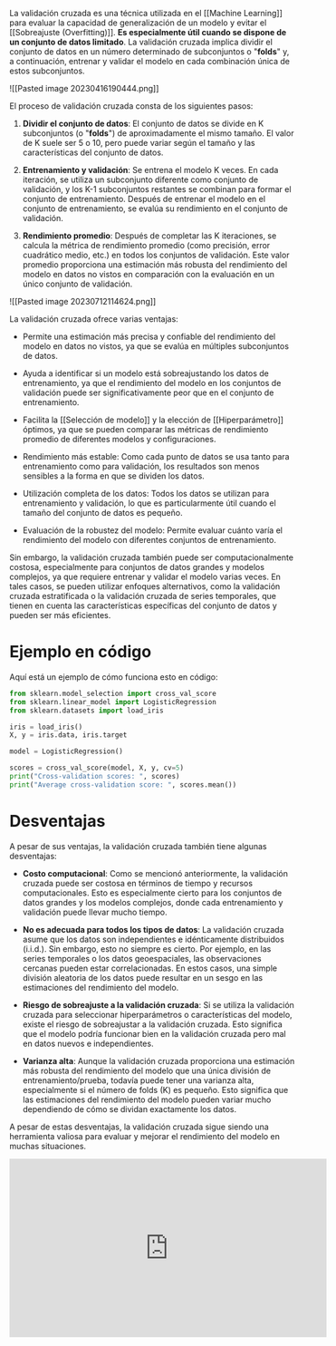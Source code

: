 La validación cruzada es una técnica utilizada en el [[Machine Learning]] para evaluar la capacidad de generalización de un modelo y evitar el [[Sobreajuste (Overfitting)]]. **Es especialmente útil cuando se dispone de un conjunto de datos limitado**. La validación cruzada implica dividir el conjunto de datos en un número determinado de subconjuntos o "**folds**" y, a continuación, entrenar y validar el modelo en cada combinación única de estos subconjuntos.

![[Pasted image 20230416190444.png]]

El proceso de validación cruzada consta de los siguientes pasos:

1.  **Dividir el conjunto de datos**: El conjunto de datos se divide en K subconjuntos (o "**folds**") de aproximadamente el mismo tamaño. El valor de K suele ser 5 o 10, pero puede variar según el tamaño y las características del conjunto de datos.

2.  **Entrenamiento y validación**: Se entrena el modelo K veces. En cada iteración, se utiliza un subconjunto diferente como conjunto de validación, y los K-1 subconjuntos restantes se combinan para formar el conjunto de entrenamiento. Después de entrenar el modelo en el conjunto de entrenamiento, se evalúa su rendimiento en el conjunto de validación.

3.  **Rendimiento promedio**: Después de completar las K iteraciones, se calcula la métrica de rendimiento promedio (como precisión, error cuadrático medio, etc.) en todos los conjuntos de validación. Este valor promedio proporciona una estimación más robusta del rendimiento del modelo en datos no vistos en comparación con la evaluación en un único conjunto de validación.

![[Pasted image 20230712114624.png]]

La validación cruzada ofrece varias ventajas:

-   Permite una estimación más precisa y confiable del rendimiento del modelo en datos no vistos, ya que se evalúa en múltiples subconjuntos de datos.
  
-   Ayuda a identificar si un modelo está sobreajustando los datos de entrenamiento, ya que el rendimiento del modelo en los conjuntos de validación puede ser significativamente peor que en el conjunto de entrenamiento.
  
-   Facilita la [[Selección de modelo]] y la elección de [[Hiperparámetro]] óptimos, ya que se pueden comparar las métricas de rendimiento promedio de diferentes modelos y configuraciones.
  
-  Rendimiento más estable: Como cada punto de datos se usa tanto para entrenamiento como para validación, los resultados son menos sensibles a la forma en que se dividen los datos.

- Utilización completa de los datos: Todos los datos se utilizan para entrenamiento y validación, lo que es particularmente útil cuando el tamaño del conjunto de datos es pequeño.

- Evaluación de la robustez del modelo: Permite evaluar cuánto varía el rendimiento del modelo con diferentes conjuntos de entrenamiento.

Sin embargo, la validación cruzada también puede ser computacionalmente costosa, especialmente para conjuntos de datos grandes y modelos complejos, ya que requiere entrenar y validar el modelo varias veces. En tales casos, se pueden utilizar enfoques alternativos, como la validación cruzada estratificada o la validación cruzada de series temporales, que tienen en cuenta las características específicas del conjunto de datos y pueden ser más eficientes.

# Ejemplo en código

Aquí está un ejemplo de cómo funciona esto en código:

```python
from sklearn.model_selection import cross_val_score
from sklearn.linear_model import LogisticRegression
from sklearn.datasets import load_iris

iris = load_iris()
X, y = iris.data, iris.target

model = LogisticRegression()

scores = cross_val_score(model, X, y, cv=5)
print("Cross-validation scores: ", scores)
print("Average cross-validation score: ", scores.mean())
```

# Desventajas

A pesar de sus ventajas, la validación cruzada también tiene algunas desventajas:

- **Costo computacional**: Como se mencionó anteriormente, la validación cruzada puede ser costosa en términos de tiempo y recursos computacionales. Esto es especialmente cierto para los conjuntos de datos grandes y los modelos complejos, donde cada entrenamiento y validación puede llevar mucho tiempo.

- **No es adecuada para todos los tipos de datos**: La validación cruzada asume que los datos son independientes e idénticamente distribuidos (i.i.d.). Sin embargo, esto no siempre es cierto. Por ejemplo, en las series temporales o los datos geoespaciales, las observaciones cercanas pueden estar correlacionadas. En estos casos, una simple división aleatoria de los datos puede resultar en un sesgo en las estimaciones del rendimiento del modelo.

- **Riesgo de sobreajuste a la validación cruzada**: Si se utiliza la validación cruzada para seleccionar hiperparámetros o características del modelo, existe el riesgo de sobreajustar a la validación cruzada. Esto significa que el modelo podría funcionar bien en la validación cruzada pero mal en datos nuevos e independientes.

- **Varianza alta**: Aunque la validación cruzada proporciona una estimación más robusta del rendimiento del modelo que una única división de entrenamiento/prueba, todavía puede tener una varianza alta, especialmente si el número de folds (K) es pequeño. Esto significa que las estimaciones del rendimiento del modelo pueden variar mucho dependiendo de cómo se dividan exactamente los datos.

A pesar de estas desventajas, la validación cruzada sigue siendo una herramienta valiosa para evaluar y mejorar el rendimiento del modelo en muchas situaciones.


<iframe width="560" height="315" src="https://www.youtube.com/embed/6dbrR-WymjI" title="YouTube video player" frameborder="0" allow="accelerometer; autoplay; clipboard-write; encrypted-media; gyroscope; picture-in-picture; web-share" allowfullscreen></iframe>